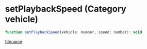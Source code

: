 # setPlaybackSpeed (Category vehicle)

```js
function setPlaybackSpeed(vehicle: number, speed: number): void
```

[filename](setPlaybackSpeed_m.md ':include')